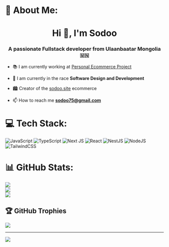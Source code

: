 # 💫 About Me:
<h1 align="center">Hi 👋, I'm Sodoo</h1>
<h3 align="center">A passionate Fullstack developer from Ulaanbaatar Mongolia 🇲🇳</h3>

- 📚 I am currently working at [Personal Ecommerce Project](https://sodoo.site/)

- 🌱 I am currently in the race **Software Design and Development**

- 🏙 Creator of the [sodoo.site](https://sodoo.site) ecommerce

- 📫 How to reach me **sodoo75@gmail.com**

# 💻 Tech Stack:
![JavaScript](https://img.shields.io/badge/javascript-%23323330.svg?style=plastic&logo=javascript&logoColor=%23F7DF1E) 
![TypeScript](https://img.shields.io/badge/typescript-%23007ACC.svg?style=plastic&logo=typescript&logoColor=white) 
![Next JS](https://img.shields.io/badge/Next-black?style=plastic&logo=next.js&logoColor=white) 
![React](https://img.shields.io/badge/react-%2320232a.svg?style=plastic&logo=react&logoColor=%2361DAFB) 
![NestJS](https://img.shields.io/badge/nestjs-%23E0234E.svg?style=plastic&logo=nestjs&logoColor=white) 
![NodeJS](https://img.shields.io/badge/node.js-6DA55F?style=plastic&logo=node.js&logoColor=white) 
![TailwindCSS](https://img.shields.io/badge/tailwindcss-%2338B2AC.svg?style=plastic&logo=tailwind-css&logoColor=white) 
<!-- ![Dart](https://img.shields.io/badge/dart-%230175C2.svg?style=plastic&logo=dart&logoColor=white) 
![Python](https://img.shields.io/badge/python-3670A0?style=plastic&logo=python&logoColor=ffdd54)  -->
<!-- ![Flutter](https://img.shields.io/badge/Flutter-%2302569B.svg?style=plastic&logo=Flutter&logoColor=white) -->
# 📊 GitHub Stats:
![](https://github-readme-stats.vercel.app/api?username=sodoo22&theme=dark&hide_border=false&include_all_commits=true&count_private=true)<br/>
![](https://github-readme-streak-stats.herokuapp.com/?user=sodoo22&theme=dark&hide_border=false)<br/>
![](https://github-readme-stats.vercel.app/api/top-langs/?username=sodoo22&theme=dark&hide_border=false&include_all_commits=true&count_private=true&layout=compact)

## 🏆 GitHub Trophies
![](https://github-profile-trophy.vercel.app/?username=sodoo22&theme=dracula&no-frame=false&no-bg=true&margin-w=4)

---
[![](https://visitcount.itsvg.in/api?id=sodoo22&icon=0&color=0)](https://visitcount.itsvg.in)

<!-- Proudly created with GPRM ( https://gprm.itsvg.in ) -->

